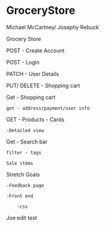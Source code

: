 # GroceryStore

Michael McCartney/ Josephy Rebuck

Grocery Store

POST - Create Account

POST - Login

PATCH - User Details

PUT/ DELETE - Shopping cart

Get - Shopping cart

	get - address/payment/user info
	

GET - Products - Cards

	-Detailed view
	
Get - Search bar

	filter - tags
	
	Sale items

Stretch Goals

	-Feedback page
	
	-Front end
	
		-css

		
Joe edit test